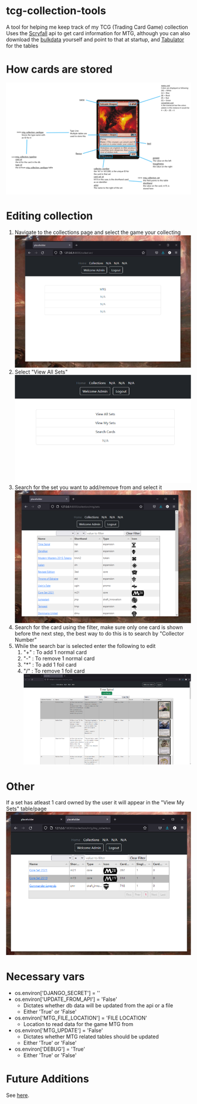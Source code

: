 # tcg-collection-tools
A tool for helping me keep track of my TCG (Trading Card Game) collection
Uses the [Scryfall](https://scryfall.com/docs/api) api to get card information for MTG, although you can also download the [bulkdata](https://scryfall.com/docs/api/bulk-data) yourself and point to that at startup, and [Tabulator](http://tabulator.info/) for the tables
# How cards are stored
![](documentation/card_to_table_explanation.png)
# Editing collection
1. Navigate to the collections page and select the game your collecting
![](documentation/list_games.png)
2. Select "View All Sets"
![](documentation/game_menu.png)
3. Search for the set you want to add/remove from and select it
![](documentation/views_sets.png)
4. Search for the card using the filter, make sure only one card is shown before the next step, the best way to do this is to search by "Collector Number"
5. While the search bar is selected enter the following to edit
    1. "+" : To add 1 normal card
    2. "-" : To remove 1 normal card
    3. "*" : To add 1 foil card
    4. "/" : To remove 1 foil card
![](documentation/view_set_filtered.png)
# Other
If a set has atleast 1 card owned by the user it will appear in the "View My Sets" table/page
![](documentation/view_my_sets.png)
# Necessary vars
- os.environ['DJANGO_SECRET'] = ''
- os.environ['UPDATE_FROM_API'] = 'False'
    - Dictates whether db data will be updated from the api or a file
    - Either 'True' or 'False'
- os.environ['MTG_FILE_LOCATION'] = 'FILE LOCATION'
    - Location to read data for the game MTG from
- os.environ['MTG_UPDATE'] = 'False'
    -   Dictates whether MTG related tables should be updated
    - Either 'True' or 'False'
- os.environ['DEBUG'] = 'True'
    - Either 'True' or 'False'
# Future Additions
See [here](https://github.com/users/edenobrega/projects/1).